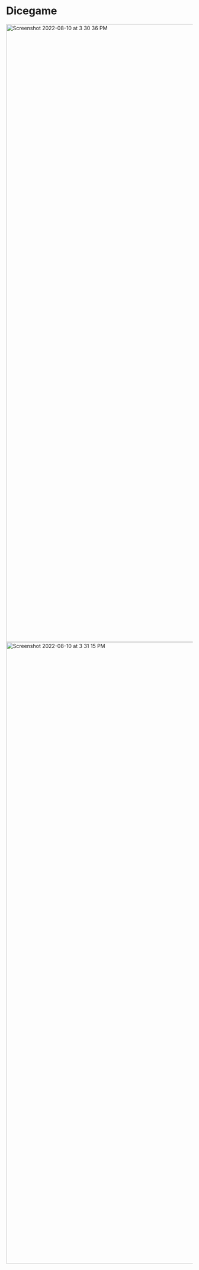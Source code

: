 # Dicegame


<img width="1669" alt="Screenshot 2022-08-10 at 3 30 36 PM" src="https://user-images.githubusercontent.com/69352034/183875125-83cb6937-1f27-45b1-8cb6-133284855739.png">
<img width="1679" alt="Screenshot 2022-08-10 at 3 31 15 PM" src="https://user-images.githubusercontent.com/69352034/183875136-5bb26d04-105d-447a-a467-e3f95d9103b1.png">
